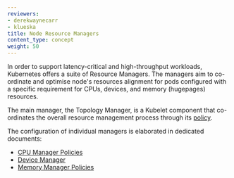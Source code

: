 ```yaml
---
reviewers:
- derekwaynecarr
- klueska
title: Node Resource Managers 
content_type: concept
weight: 50
---
```


<!-- overview -->

In order to support latency-critical and high-throughput workloads, Kubernetes offers a suite of Resource Managers. The managers aim to co-ordinate and optimise node's resources alignment for pods configured with a specific requirement for CPUs, devices, and memory (hugepages) resources. 

<!-- body -->

The main manager, the Topology Manager, is a Kubelet component that co-ordinates the overall resource management process through its [policy](/docs/kubernetes/en/tasks/administer-cluster/topology-manager/).

The configuration of individual managers is elaborated in dedicated documents:

- [CPU Manager Policies](/docs/kubernetes/en/tasks/administer-cluster/cpu-management-policies/)
- [Device Manager](/docs/kubernetes/en/concepts/extend-kubernetes/compute-storage-net/device-plugins/#device-plugin-integration-with-the-topology-manager)
- [Memory Manager Policies](/docs/kubernetes/en/tasks/administer-cluster/memory-manager/)
